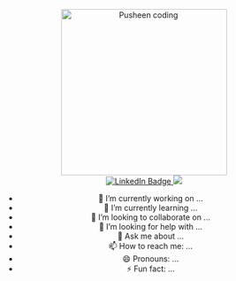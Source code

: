 <div id="header" align="center">
  <img src="https://media.giphy.com/media/cgzHlhotPqBPesNYyU/giphy.gif" width="300"/ alt="Pusheen coding">
</div>

<div id="badges" align="center">
<a href="https://www.linkedin.com/in/ja-hernandez/"><img src="https://img.shields.io/badge/LinkedIn-blue?style=for-the-badge&logo=linkedin&logoColor=white" alt="LinkedIn Badge"/>
</a>
<img src="https://komarev.com/ghpvc/?username=ja-hernandez")
</div>

- 🔭 I’m currently working on ...
- 🌱 I’m currently learning ...
- 👯 I’m looking to collaborate on ...
- 🤔 I’m looking for help with ...
- 💬 Ask me about ...
- 📫 How to reach me: ...
- 😄 Pronouns: ...
- ⚡ Fun fact: ...

